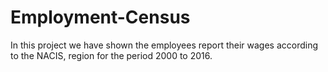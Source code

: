 # Employment-Census
In this project we have shown the employees report their wages according to the NACIS, region for the period 2000 to 2016.
